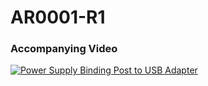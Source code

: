 # AR0001-R1

### Accompanying Video  
[![Power Supply Binding Post to USB Adapter](https://img.youtube.com/vi/g8ivYxvZa-0/0.jpg)](https://youtu.be/g8ivYxvZa-0 "Power Supply Binding Post to USB Adapter")
